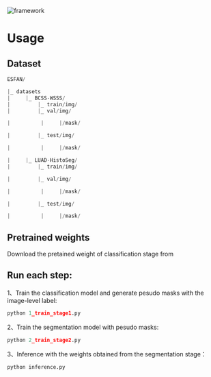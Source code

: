![framework](/ESFAN/framework.jpg)

# Usage

## Dataset

```python
ESFAN/

|_ datasets
|     |_ BCSS-WSSS/
|         |_ train/img/
|         |_ val/img/

|          |     |/mask/

|         |_ test/img/

|          |     |/mask/

|     |_ LUAD-HistoSeg/
|         |_ train/img/

|         |_ val/img/

|          |     |/mask/

|         |_ test/img/

|          |     |/mask/
```

## Pretrained weights

Download the pretained weight of classification stage from

## Run each step:

1、Train the classification model and generate pesudo masks with the image-level label:

```python
python 1_train_stage1.py
```

2、Train the segmentation model with pesudo masks:

```python
python 2_train_stage2.py
```

3、Inference with the weights obtained from the segmentation stage：

```python
python inference.py
```

